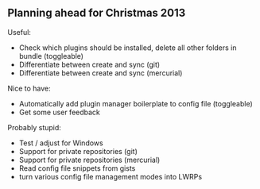Planning ahead for Christmas 2013
---------------------------------

Useful:

  * Check which plugins should be installed, delete all other folders in bundle (toggleable)
  * Differentiate between create and sync (git)
  * Differentiate between create and sync (mercurial)

Nice to have:

  * Automatically add plugin manager boilerplate to config file (toggleable)
  * Get some user feedback

Probably stupid:

  * Test / adjust for Windows
  * Support for private repositories (git)
  * Support for private repositories (mercurial)
  * Read config file snippets from gists
  * turn various config file management modes into LWRPs
